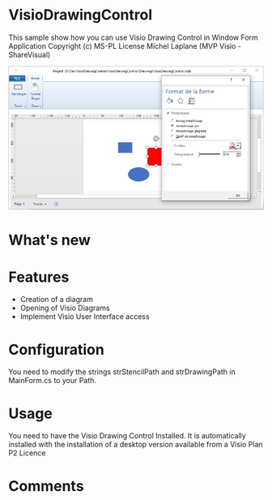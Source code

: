 # VisioDrawingControl
This sample show how you can use Visio Drawing Control in Window Form Application
Copyright (c) MS-PL License
Michel Laplane (MVP Visio - ShareVisual)


![ScreenShot 1](https://github.com/MichelLaplane/VisioDrawingControl/blob/master/VisioDrawingControl/Images/ScreenShot.png)

What's new
===========

Features
==========

-	Creation of a diagram
-	Opening of Visio Diagrams
-	Implement Visio User Interface access

Configuration
==================

You need to modify the strings strStencilPath and strDrawingPath in MainForm.cs to your Path.

Usage
==================
You need to have the Visio Drawing Control Installed.
It is automatically installed with the installation of a desktop version available from a Visio Plan P2 Licence

Comments
==================

